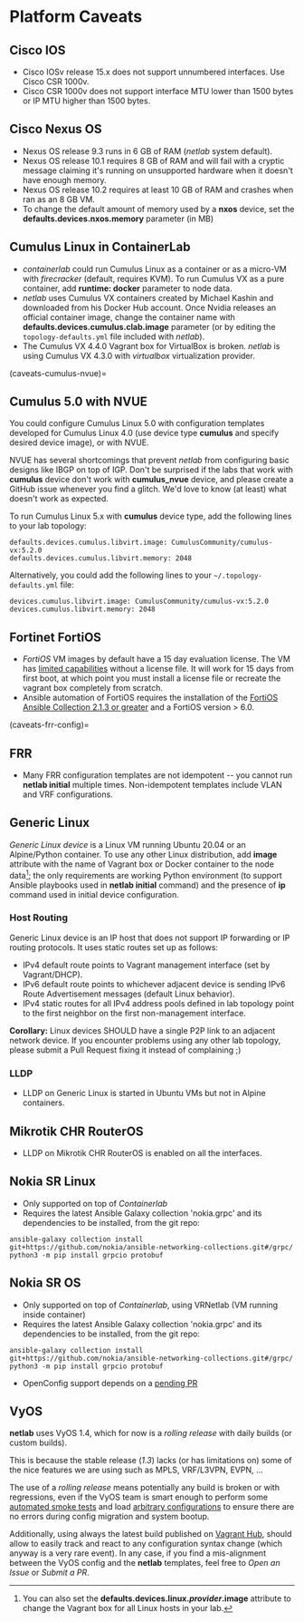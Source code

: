 # Platform Caveats

## Cisco IOS

* Cisco IOSv release 15.x does not support unnumbered interfaces. Use Cisco CSR 1000v.
* Cisco CSR 1000v does not support interface MTU lower than 1500 bytes or IP MTU higher than 1500 bytes.

## Cisco Nexus OS

* Nexus OS release 9.3 runs in 6 GB of RAM (*netlab* system default).
* Nexus OS release 10.1 requires 8 GB of RAM and will fail with a cryptic message claiming it's running on unsupported hardware when it doesn't have enough memory.
* Nexus OS release 10.2 requires at least 10 GB of RAM and crashes when ran as an 8 GB VM.
* To change the default amount of memory used by a **nxos** device, set the **defaults.devices.nxos.memory** parameter (in MB)

## Cumulus Linux in ContainerLab

* *containerlab* could run Cumulus Linux as a container or as a micro-VM with *firecracker* (default, requires KVM). To run Cumulus VX as a pure container, add **runtime: docker** parameter to node data.
* *netlab* uses Cumulus VX containers created by Michael Kashin and downloaded from his Docker Hub account. Once Nvidia releases an official container image, change the container name with **defaults.devices.cumulus.clab.image** parameter (or by editing the `topology-defaults.yml` file included with *netlab*).
* The Cumulus VX 4.4.0 Vagrant box for VirtualBox is broken. *netlab* is using Cumulus VX 4.3.0 with *virtualbox* virtualization provider.

(caveats-cumulus-nvue)=

## Cumulus 5.0 with NVUE

You could configure Cumulus Linux 5.0 with configuration templates developed for Cumulus Linux 4.0 (use device type **cumulus** and specify desired device image), or with NVUE.

NVUE has several shortcomings that prevent *netlab* from configuring basic designs like IBGP on top of IGP. Don't be surprised if the labs that work with **cumulus** device don't work with **cumulus_nvue** device, and please create a GitHub issue whenever you find a glitch. We'd love to know (at least) what doesn't work as expected.

To run Cumulus Linux 5.x with **cumulus** device type, add the following lines to your lab topology:

```
defaults.devices.cumulus.libvirt.image: CumulusCommunity/cumulus-vx:5.2.0
defaults.devices.cumulus.libvirt.memory: 2048
```

Alternatively, you could add the following lines to your `~/.topology-defaults.yml` file:

```
devices.cumulus.libvirt.image: CumulusCommunity/cumulus-vx:5.2.0
devices.cumulus.libvirt.memory: 2048
```

## Fortinet FortiOS

* *FortiOS* VM images by default have a 15 day evaluation license. The VM has [limited capabilities](https://docs.fortinet.com/document/fortigate-private-cloud/6.0.0/fortigate-vm-on-kvm/504166/fortigate-vm-virtual-appliance-evaluation-license) without a license file. It will work for 15 days from first boot, at which point you must install a license file or recreate the vagrant box completely from scratch.
* Ansible automation of FortiOS requires the installation of the [FortiOS Ansible Collection 2.1.3 or greater](https://galaxy.ansible.com/fortinet/fortios) and a FortiOS version > 6.0.

(caveats-frr-config)=
## FRR

* Many FRR configuration templates are not idempotent -- you cannot run **netlab initial** multiple times. Non-idempotent templates include VLAN and VRF configurations.

## Generic Linux

*Generic Linux device* is a Linux VM running Ubuntu 20.04 or an Alpine/Python container. To use any other Linux distribution, add **image** attribute with the name of Vagrant box or Docker container to the node data[^1]; the only requirements are working Python environment (to support Ansible playbooks used in **netlab initial** command) and the presence of **ip** command used in initial device configuration.

[^1]: You can also set the **defaults.devices.linux._provider_.image** attribute to change the Vagrant box for all Linux hosts in your lab.

### Host Routing

Generic Linux device is an IP host that does not support IP forwarding or IP routing protocols. It uses static routes set up as follows:

* IPv4 default route points to Vagrant management interface (set by Vagrant/DHCP).
* IPv6 default route points to whichever adjacent device is sending IPv6 Route Advertisement messages (default Linux behavior).
* IPv4 static routes for all IPv4 address pools defined in lab topology point to the first neighbor on the first non-management interface.

**Corollary:** Linux devices SHOULD have a single P2P link to an adjacent network device. If you encounter problems using any other lab topology, please submit a Pull Request fixing it instead of complaining ;)

### LLDP

* LLDP on Generic Linux is started in Ubuntu VMs but not in Alpine containers.

## Mikrotik CHR RouterOS

* LLDP on Mikrotik CHR RouterOS is enabled on all the interfaces.

## Nokia SR Linux
* Only supported on top of *Containerlab*
* Requires the latest Ansible Galaxy collection 'nokia.grpc' and its dependencies to be installed, from the git repo:
```
ansible-galaxy collection install git+https://github.com/nokia/ansible-networking-collections.git#/grpc/
python3 -m pip install grpcio protobuf
```

## Nokia SR OS
* Only supported on top of *Containerlab*, using VRNetlab (VM running inside container)
* Requires the latest Ansible Galaxy collection 'nokia.grpc' and its dependencies to be installed, from the git repo:
```
ansible-galaxy collection install git+https://github.com/nokia/ansible-networking-collections.git#/grpc/
python3 -m pip install grpcio protobuf
```
* OpenConfig support depends on a [pending PR](https://github.com/nokia/ansible-networking-collections/pull/21)

## VyOS

**netlab** uses VyOS 1.4, which for now is a *rolling release* with daily builds (or custom builds).

This is because the stable release (*1.3*) lacks (or has limitations on) some of the nice features we are using such as MPLS, VRF/L3VPN, EVPN, ...

The use of a *rolling release* means potentially any build is broken or with regressions, even if the VyOS team is smart enough to perform some [automated smoke tests](https://github.com/vyos/vyos-1x/tree/current/smoketest/scripts/cli) and load [arbitrary configurations](https://github.com/vyos/vyos-1x/tree/current/smoketest/configs) to ensure there are no errors during config migration and system bootup.

Additionally, using always the latest build published on [Vagrant Hub](https://app.vagrantup.com/vyos/boxes/current), should allow to easily track and react to any configuration syntax change (which anyway is a very rare event). In any case, if you find a mis-alignment between the VyOS config and the **netlab** templates, feel free to *Open an Issue* or *Submit a PR*.
